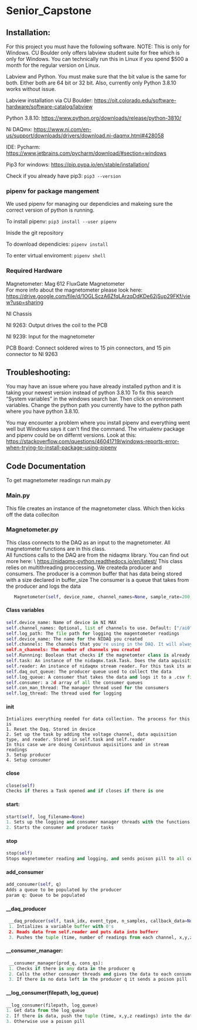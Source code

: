 # Senior_Capstone

## Installation:
For this project you must have the following software. 
NOTE: This is only for Windows. CU Boulder only offers labview student suite for free which is only for Windows. You can technically run this in Linux if you spend $500 a month for the regular version on Linux.

Labview and Python. You must make sure that the bit value is the same for both. Either both are 64 bit or 32 bit. Also, currently only Python 3.8.10 works without issue.

Labview installation via CU Boulder:  https://oit.colorado.edu/software-hardware/software-catalog/labview

Python 3.8.10: https://www.python.org/downloads/release/python-3810/

Ni DAQmx: https://www.ni.com/en-us/support/downloads/drivers/download.ni-daqmx.html#428058

IDE: Pycharm: https://www.jetbrains.com/pycharm/download/#section=windows

Pip3 for windows: https://pip.pypa.io/en/stable/installation/

Check if you already have pip3: ``` pip3 --version ```

### pipenv for package mangement
We used pipenv for managing our dependicies and makeing sure the correct version of python is running.

To install pipenv: ``` pip3 install --user pipenv ```

Inisde the git repository 

To download dependicies: ``` pipenv install ```

To enter virtual enviroment: ``` pipenv shell ```


### Required Hardware

Magnetometer: Mag 612 FluxGate Magnetometer \
For more info about the magnetometer please look here: https://drive.google.com/file/d/1OGLSczA6ZfqLArzqDdKDe62jSup29FKf/view?usp=sharing

NI Chassis

NI 9263: Output drives the coil to the PCB

NI 9239: Input for the magnetometer

PCB Board: Connect soldered wires to 15 pin connectors, and 15 pin connector to NI 9263 

## Troubleshooting:
You may have an issue where you have already installed python and it is taking your newest version instead of python 3.8.10 To fix this search “System variables” in the windows search bar. Then click on environment variables. Change the python path you currently have to the python path where you have python 3.8.10.

You may encounter a problem where you install pipenv and everything went well but Windows says it can't find the command. The virtualenv package and pipenv could be on differnt versions. Look at this: https://stackoverflow.com/questions/46041719/windows-reports-error-when-trying-to-install-package-using-pipenv


## Code Documentation

To get magnetometer readings run main.py

### Main.py

This file creates an instance of the magnetometer class. Which then kicks off the data colleciton

### Magnetometer.py

This class connects to the DAQ as an input to the magnetometer. All magnetometer functions are in this class. \
All functions calls to the DAQ are from the nidaqmx library. You can find out more here: \ 
https://nidaqmx-python.readthedocs.io/en/latest/ 
This class relies on multithreading proccessing. We createda producer and consumers.
The producer is a common buffer that has data being stored with a size declared in buffer_size
The consumer is a queue that takes from the producer and logs the data

```python
   Magnetometer(self, device_name, channel_names=None, sample_rate=200, buffer_size=200, log_path='../logs/')
```

#### Class variables 
``` python
self.device_name: Name of device in NI MAX
self.channel_names: Optional, list of channels to use. Default: ["/ai0", "/ai1", "/ai2"]
self.log_path: The file path for logging the magentometer readings
self.device_name: The name for the NIDAQ you created
self.channels: The channels that you're using in the DAQ. It will always be  in the format "/ai#"
self.n_channels: The number of channels you created
self.Runnning: Boolean that checks if the magnetomter class is already running
self.task: An instance of the nidaqmx.task.Task. Does the data aquisition
self.reader: An instance of nidaqmx stream reader. For this task its an input type since its used as input for the magnetometer
self.daq_out_queue: The producer queue used to collect the data
self.log_queue: A consumer that takes the data and logs it to a .csv file
self.consumer: a 2d array of all the consumer queues
self.con_man_thread: The manager thread used for the consumers
self.log_thread: The thread used for logging

```

#### __init__
``` 
Intializes everything needed for data collection. The process for this is
1. Reset the Daq. Stored in device
2. Set up the task by adding the voltage channel, data aquisition type, and reader. Stored in self.task and self.reader
In this case we are doing Conintuous aquisitions and in stream readings
3. Setup producer
4. Setup consumer
```
#### close
``` python
close(self)
Checks if theres a Task opened and if closes if there is one
```

#### start:

```python
start(self, log_filename=None)
1. Sets up the logging and consumer manager threads with the functions __log_consumer and __consumer_manager respectively
2. Starts the consumer and producer tasks
```

#### stop

``` python
stop(self)
Stops magnetometer reading and logging, and sends poison pill to all consumers
```

#### add_consumer

``` python
add_consumer(self, q)
Adds a queue to be populated by the producer
param q: Queue to be populated
```

#### __daq_producer
``` python
 __daq_producer(self, task_idx, event_type, n_samples, callback_data=None)
 1. Intializes a variable buffer with 0's
 2. Reads data from self.reader and puts data into bufferr
 3. Pushes the tuple (time, number of readings from each channel, x,y,z readings) without blocking
```

#### __consumer_manager:
``` python
 __consumer_manager(prod_q, cons_qs):
 1. Checks if there is any data in the producer q
 2. Calls the other consumer threads and gives the data to each consumer
 3. If there is no data left in the producer q it sends a poison pill
```

#### __log_consumer(filepath, log_queue)

``` python
__log_consumer(filepath, log_queue)
1. Get data from the log_queue
2. If there is data, push the tuple (time, x,y,z readings) into the dataframe
3. Otherwise use a poison pill

```


